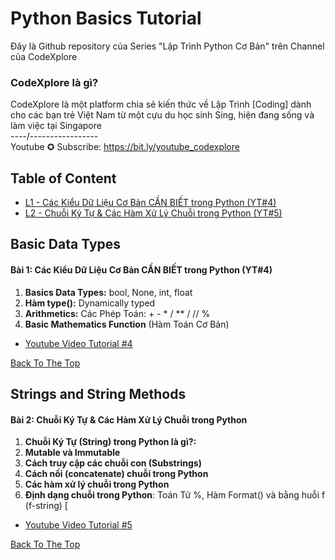 # Python Basics Tutorial 
Đây là Github repository của Series "Lập Trình Python Cơ Bản" trên Channel của CodeXplore

### CodeXplore là gì?
CodeXplore là một platform chia sẻ kiến thức về Lập Trình [Coding] dành cho các bạn trẻ Việt Nam từ một cựu du học sinh Sing, hiện đang sống và làm việc tại Singapore <br>
----/----------------- <br>
Youtube ✪ Subscribe: https://bit.ly/youtube_codexplore

## Table of Content
- [L1 - Các Kiểu  Dữ Liệu Cơ Bản CẦN BIẾT trong Python (YT#4)](#basic-data-types)
- [L2 - Chuỗi Ký Tự & Các Hàm Xử Lý Chuỗi trong Python (YT#5)](#strings-and-string-methods)



## Basic Data Types 
#### Bài 1: Các Kiểu  Dữ Liệu Cơ Bản CẦN BIẾT trong Python (YT#4)
1. **Basics Data Types:** bool, None, int, float 
2. **Hàm type():** Dynamically typed
3. **Arithmetics:** Các Phép Toán: + - * / ** / // %
4. **Basic Mathematics Function** (Hàm Toán Cơ Bản)

* [Youtube Video Tutorial #4](https://youtu.be/FBfayv31Doo "Các Kiểu Dữ Liệu Cơ Bản CẦN BIẾT trong Python | Lập Trình Python Cơ Bản #4")


[Back To The Top](#python-basics-worksheet)

## Strings and String Methods 
#### Bài 2: Chuỗi Ký Tự & Các Hàm Xử Lý Chuỗi trong Python
1. **Chuỗi Ký Tự (String) trong Python là gì?:**
2. **Mutable và Immutable**
3. **Cách truy cập các chuỗi con (Substrings)**
4. **Cách nối (concatenate) chuỗi trong Python**
5. **Các hàm xử lý chuỗi trong Python**
6. **Định dạng chuỗi trong Python**: Toán Tử %, Hàm Format() và bằng huỗi f (f-string)
[

* [Youtube Video Tutorial #5](https://youtu.be/H68p4-lCXVM "Chuỗi Ký Tự & Các Hàm Xử Lý Chuỗi trong Python | Lập Trình Python Cơ Bản #5")

[Back To The Top](#python-basics-worksheet)




